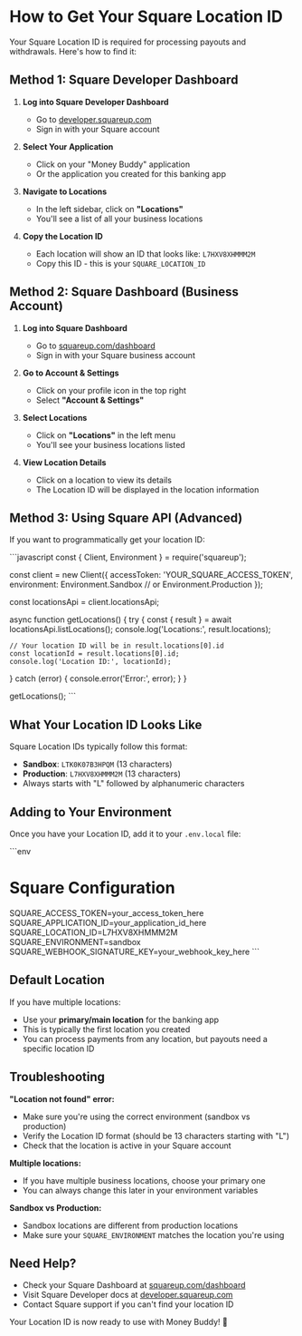 # How to Get Your Square Location ID

Your Square Location ID is required for processing payouts and withdrawals. Here's how to find it:

## Method 1: Square Developer Dashboard

1. **Log into Square Developer Dashboard**
   - Go to [developer.squareup.com](https://developer.squareup.com/)
   - Sign in with your Square account

2. **Select Your Application**
   - Click on your "Money Buddy" application
   - Or the application you created for this banking app

3. **Navigate to Locations**
   - In the left sidebar, click on **"Locations"**
   - You'll see a list of all your business locations

4. **Copy the Location ID**
   - Each location will show an ID that looks like: `L7HXV8XHMMM2M`
   - Copy this ID - this is your `SQUARE_LOCATION_ID`

## Method 2: Square Dashboard (Business Account)

1. **Log into Square Dashboard**
   - Go to [squareup.com/dashboard](https://squareup.com/dashboard)
   - Sign in with your Square business account

2. **Go to Account & Settings**
   - Click on your profile icon in the top right
   - Select **"Account & Settings"**

3. **Select Locations**
   - Click on **"Locations"** in the left menu
   - You'll see your business locations listed

4. **View Location Details**
   - Click on a location to view its details
   - The Location ID will be displayed in the location information

## Method 3: Using Square API (Advanced)

If you want to programmatically get your location ID:

\`\`\`javascript
const { Client, Environment } = require('squareup');

const client = new Client({
  accessToken: 'YOUR_SQUARE_ACCESS_TOKEN',
  environment: Environment.Sandbox // or Environment.Production
});

const locationsApi = client.locationsApi;

async function getLocations() {
  try {
    const { result } = await locationsApi.listLocations();
    console.log('Locations:', result.locations);
    
    // Your location ID will be in result.locations[0].id
    const locationId = result.locations[0].id;
    console.log('Location ID:', locationId);
  } catch (error) {
    console.error('Error:', error);
  }
}

getLocations();
\`\`\`

## What Your Location ID Looks Like

Square Location IDs typically follow this format:
- **Sandbox**: `LTK0K07B3HPQM` (13 characters)
- **Production**: `L7HXV8XHMMM2M` (13 characters)
- Always starts with "L" followed by alphanumeric characters

## Adding to Your Environment

Once you have your Location ID, add it to your `.env.local` file:

\`\`\`env
# Square Configuration
SQUARE_ACCESS_TOKEN=your_access_token_here
SQUARE_APPLICATION_ID=your_application_id_here
SQUARE_LOCATION_ID=L7HXV8XHMMM2M
SQUARE_ENVIRONMENT=sandbox
SQUARE_WEBHOOK_SIGNATURE_KEY=your_webhook_key_here
\`\`\`

## Default Location

If you have multiple locations:
- Use your **primary/main location** for the banking app
- This is typically the first location you created
- You can process payments from any location, but payouts need a specific location ID

## Troubleshooting

**"Location not found" error:**
- Make sure you're using the correct environment (sandbox vs production)
- Verify the Location ID format (should be 13 characters starting with "L")
- Check that the location is active in your Square account

**Multiple locations:**
- If you have multiple business locations, choose your primary one
- You can always change this later in your environment variables

**Sandbox vs Production:**
- Sandbox locations are different from production locations
- Make sure your `SQUARE_ENVIRONMENT` matches the location you're using

## Need Help?

- Check your Square Dashboard at [squareup.com/dashboard](https://squareup.com/dashboard)
- Visit Square Developer docs at [developer.squareup.com](https://developer.squareup.com/)
- Contact Square support if you can't find your location ID

Your Location ID is now ready to use with Money Buddy! 🏦

